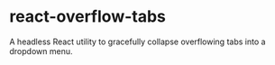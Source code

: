 # react-overflow-tabs
A headless React utility to gracefully collapse overflowing tabs into a dropdown menu.
